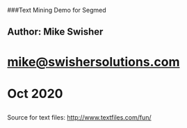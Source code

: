 ###Text Mining Demo for Segmed

## Author: Mike Swisher
# mike@swishersolutions.com
# Oct 2020
##



Source for text files:
http://www.textfiles.com/fun/